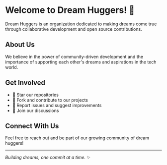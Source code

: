 # Welcome to Dream Huggers! 🤗

Dream Huggers is an organization dedicated to making dreams come true through collaborative development and open source contributions.

## About Us

We believe in the power of community-driven development and the importance of supporting each other's dreams and aspirations in the tech world.

## Get Involved

- 🌟 Star our repositories
- 🍴 Fork and contribute to our projects
- 🐛 Report issues and suggest improvements
- 💬 Join our discussions

## Connect With Us

Feel free to reach out and be part of our growing community of dream huggers!

---

*Building dreams, one commit at a time.* ✨